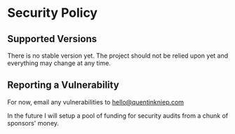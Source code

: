 # Security Policy

## Supported Versions

There is no stable version yet. The project should not be relied upon yet and everything may change at any time.

## Reporting a Vulnerability

For now, email any vulnerabilities to hello@quentinkniep.com

In the future I will setup a pool of funding for security audits from a chunk of sponsors' money.
